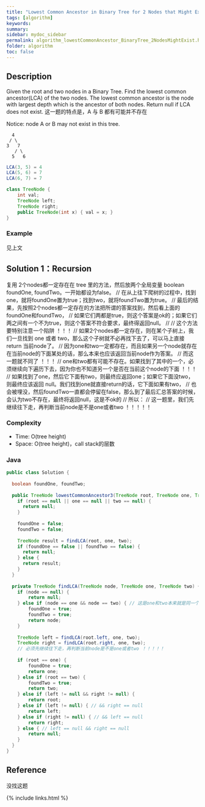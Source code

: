 ```yaml
---
title: "Lowest Common Ancestor in Binary Tree for 2 Nodes that Might Exist"
tags: [algorithm]
keywords:
summary:
sidebar: mydoc_sidebar
permalink: algorithm_lowestCommonAncestor_BinaryTree_2NodesMightExist.html
folder: algorithm
toc: false
---
```


## Description
Given the root and two nodes in a Binary Tree. Find the lowest common ancestor(LCA) of the two nodes.
The lowest common ancestor is the node with largest depth which is the ancestor of both nodes.
Return null if LCA does not exist. 这一题的特点是，A 与 B 都有可能并不存在

Notice: node A or B may not exist in this tree.
```
  4
 / \
3   7
   / \
  5   6
```
```java
LCA(3, 5) = 4
LCA(5, 6) = 7
LCA(6, 7) = 7
```
```java
class TreeNode {
    int val;
    TreeNode left;
    TreeNode right;
    public TreeNode(int x) { val = x; }
}
```

### Example
见上文

## Solution 1：Recursion
复用 2个nodes都一定存在在 tree 里的方法，然后放两个全局变量 boolean foundOne, foundTwo。一开始都设为false。
// 在从上往下爬树的过程中，找到one，就将foundOne置为true；找到two，就将foundTwo置为true。
// 最后的结果，先按照2个nodes都一定存在的方法把所谓的答案找到，然后看上面的foundOne和foundTwo，
// 如果它们两都是true，则这个答案是ok的；如果它们两之间有一个不为true，则这个答案不符合要求，最终得返回null。
// 
// 这个方法要特别注意一个陷阱 ！！！
// 如果2个nodes都一定存在，则在某个子树上，我们一旦找到 one 或者 two，那么这个子树就不必再找下去了，可以马上直接 return 当前node了。
// 因为one和two一定都存在，而且如果另一个node就存在在当前node的下面某处的话，那么本来也应该返回当前node作为答案。
// 而这一题就不同了 ！！！
// one和two都有可能不存在。如果找到了其中的一个，必须继续向下遍历下去，因为你也不知道另一个是否在当前这个node的下面 ！！！
// 如果找到了one，然后它下面有two，则最终应返回one；如果它下面没two，则最终应该返回 null。我们找到one就直接return的话，它下面如果有two，
// 也会被埋没，然后foundTwo一直都会停留在false，那么到了最后汇总答案的时候，会认为two不存在，最终将返回null，这是不ok的
// 所以：
// 这一题里，我们先继续往下走，再判断当前node是不是one或者two ！！！！！

### Complexity
* Time: O(tree height)
* Space: O(tree height)，call stack的层数

### Java
```java
public class Solution {
  
  boolean foundOne, foundTwo;
  
  public TreeNode lowestCommonAncestor3(TreeNode root, TreeNode one, TreeNode two) {
    if (root == null || one == null || two == null) {
      return null;
    }
    
    foundOne = false;
    foundTwo = false;
    
    TreeNode result = findLCA(root, one, two);
    if (foundOne == false || foundTwo == false) {
      return null;
    } else {
      return result;
    }
  }
  
  private TreeNode findLCA(TreeNode node, TreeNode one, TreeNode two) {
    if (node == null) {
        return null;
    } else if (node == one && node == two) { // 这是one和two本来就是同一个东西的尴尬情况...
        foundOne = true;
        foundTwo = true;
        return node;
    }
    
    TreeNode left = findLCA(root.left, one, two);
    TreeNode right = findLCA(root.right, one, two);
    // 必须先继续往下走，再判断当前node是不是one或者two ！！！！！
      
    if (root == one) {
        foundOne = true;
        return one;
    } else if (root == two) {
        foundTwo = true;
        return two;
    } else if (left != null && right != null) {
        return root;
    } else if (left != null) { // && right == null
        return left;
    } else if (right != null) { // && left == null
        return right;
    } else { // left == null && right == null
        return null;
    }
  }
}
```

## Reference
没找这题

{% include links.html %}
